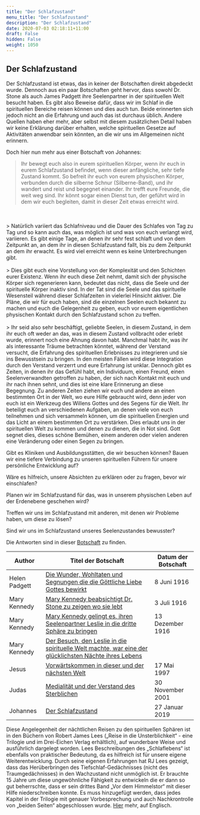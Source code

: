 ```yaml
---
title: "Der Schlafzustand"
menu_title: "Der Schlafzustand"
description: "Der Schlafzustand"
date: 2020-07-03 02:18:11+11:00
draft: False
hidden: False
weight: 1050
---
```

## Der Schlafzustand

Der Schlafzustand ist etwas, das in keiner der Botschaften direkt abgedeckt wurde. Dennoch aus ein paar Botschaften geht hervor, dass sowohl Dr. Stone als auch James Padgett ihre Seelenpartner in der spirituellen Welt besucht haben. Es gibt also Beweise dafür, dass wir im Schlaf in die spirituellen Bereiche reisen können und dies auch tun. Beide erinnerten sich jedoch nicht an die Erfahrung und auch das ist durchaus üblich. Andere Quellen haben eher mehr, aber selbst mit diesem zusätzlichen Detail haben wir keine Erklärung darüber erhalten, welche spirituellen Gesetze auf Aktivitäten anwendbar sein könnten, an die wir uns im Allgemeinen nicht erinnern.  

Doch hier nun mehr aus einer Botschaft von Johannes:  

> Ihr bewegt euch also in eurem spirituellen Körper, wenn ihr euch in eurem Schlafzustand befindet, wenn dieser anfängliche, sehr tiefe Zustand kommt.  So befreit ihr euch von eurem physischen Körper, verbunden durch die silberne Schnur (Silberne-Band), und ihr wandert und reist und begegnet einander. Ihr trefft eure Freunde, die weit weg sind. Ihr könnt sogar einen Dienst tun, der geführt wird in dem wir euch begleiten, damit in dieser Zeit etwas erreicht wird.
<br>
<br>
> Natürlich variiert das Schlafniveau und die Dauer des Schlafes von Tag zu Tag und so kann auch das, was möglich ist und was von euch verlangt wird, variieren. Es gibt einige Tage, an denen ihr sehr fest schlaft und von dem Zeitpunkt an, an dem ihr in diesen Schlafzustand fallt, bis zu dem Zeitpunkt an dem ihr erwacht. Es wird viel erreicht wenn es keine Unterbrechungen gibt.
<br>
<br>
> Dies gibt euch eine Vorstellung von der Komplexität und den Schichten eurer Existenz. Wenn ihr euch diese Zeit nehmt, damit sich der physische Körper sich regenerieren kann, bedeutet das nicht, dass die Seele und der spirituelle Körper inaktiv sind. In der Tat sind die Seele und das spirituelle Wesensteil während dieser Schlafzeiten in vielerlei Hinsicht aktiver. Die Pläne, die wir für euch haben, sind die einzelnen Seelen euch bekannt zu machen und euch die Gelegenheit zu geben, euch vor eurem eigentlichen physischen Kontakt durch den Schlafzustand schon zu treffen.
<br>
<br>
> Ihr seid also sehr beschäftigt, geliebte Seelen, in diesem Zustand, in dem ihr euch oft weder an das, was in diesem Zustand vollbracht oder erlebt wurde, erinnert noch eine Ahnung davon habt. Manchmal habt ihr, was ihr als interessante Träume betrachten könntet, während der Verstand versucht, die Erfahrung des spirituellen Erlebnisses zu integrieren und sie ins Bewusstsein zu bringen. In den meisten Fällen wird diese Integration durch den Verstand verzerrt und eure Erfahrung ist unklar. Dennoch gibt es Zeiten, in denen ihr das Gefühl habt, ein Individuum, einen Freund, einen Seelenverwandten getroffen zu haben, der sich nach Kontakt mit euch und ihr nach ihnen sehnt, und dies ist eine klare Erinnerung an diese Begegnung. Zu anderen Zeiten ziehen wir euch und andere an einen bestimmten Ort in der Welt, wo eure Hilfe gebraucht wird, denn jeder von euch ist ein Werkzeug des Willens Gottes und des Segens für die Welt. Ihr beteiligt euch an verschiedenen Aufgaben, an denen viele von euch teilnehmen und sich versammeln können, um die spirituellen Energien und das Licht an einem bestimmten Ort zu verstärken. Dies erlaubt uns in der spirituellen Welt zu kommen und denen zu dienen, die in Not sind. Gott segnet dies, dieses schöne Bemühen, einem anderen oder vielen anderen eine Veränderung oder einen Segen zu bringen.

Gibt es Kliniken und Ausbildungsstätten, die wir besuchen können? Bauen wir eine tiefere Verbindung zu unseren spirituellen Führern für unsere persönliche Entwicklung auf?

Wäre es hilfreich, unsere Absichten zu erklären oder zu fragen, bevor wir einschlafen?

Planen wir im Schlafzustand für das, was in unserem physischen Leben auf der Erdenebene geschehen wird?

Treffen wir uns im Schlafzustand mit anderen, mit denen wir Probleme haben, um diese zu lösen?

Sind wir uns im Schlafzustand unseres Seelenzustandes bewusster?

Die Antworten sind in dieser [Botschaft](/aktuelle-botschaften/aktuelle-botschaften-in-reihenfolge-des-datums/aktuelle-botschaften-2019/der-schlafzustand-af-johannes-27-januar-2019/) zu finden.

**Author** | **Titel der Botschaft** | **Datum der Botschaft**   
---|---|---
Helen Padgett | [Die Wunder, Wohltaten und Segnungen die die Göttliche Liebe Gottes bewirkt](/padgett-botschaften/padgett-botschaften-in-reihenfolge-des-datums/padgett-botschaften-1916/die-wunder-wohltaten-und-segnungen-die-die-goettliche-liebe-gottes-bewirkt-jep-helen-padgett-8-juni-1916/) | 8 Juni 1916
Mary Kennedy | [Mary Kennedy beabsichtigt Dr. Stone zu zeigen wo sie lebt ](/padgett-botschaften/padgett-botschaften-in-reihenfolge-des-datums/padgett-botschaften-1916/mary-kennedy-beabsichtigt-dr-stone-zu-zeigen-wo-sie-lebt-jep-mary-kennedy-3-juli-1916/) | 3 Juli 1916
Mary Kennedy | [Mary Kennedy gelingt es, ihren Seelenpartner Leslie in die dritte Sphäre zu bringen](/padgett-botschaften/padgett-botschaften-in-reihenfolge-des-datums/padgett-botschaften-1916/mary-kennedy-gelingt-es-ihren-seelenpartner-leslie-in-die-dritte-sphaere-zu-bringen-jep-mary-kennedy-13-dezember-1916/) | 13 Dezember 1916
Mary Kennedy | [Der Besuch, den Leslie in die spirituelle Welt machte, war eine der glücklichsten Nächte ihres Lebens](/padgett-botschaften/padgett-botschaften-in-reihenfolge-des-datums/padgett-botschaften-undatiert/der-besuch-den-leslie-in-die-spirituelle-welt-machte-war-eine-der-gluecklichsten-naechte-ihres-lebens-jep-mary-kennedy-undatiert)
Jesus | [Vorwärtskommen in dieser und der nächsten Welt](/aktuelle-botschaften/aktuelle-botschaften-in-reihenfolge-des-datums/aktuelle-botschaften-1995-1999/vorwaertskommen-in-dieser-und-der-naechsten-welt-ks-jesus-17-mai-1997/) | 17 Mai 1997
Judas | [Medialität und der Verstand des Sterblichen](/aktuelle-botschaften/aktuelle-botschaften-in-reihenfolge-des-datums/aktuelle-botschaften-2001/medialitaet-und-der-verstand-des-sterblichen-hr-judas-30-november-2001/) | 30 November 2001
Johannes | [Der Schlafzustand](/aktuelle-botschaften/aktuelle-botschaften-in-reihenfolge-des-datums/aktuelle-botschaften-2019/der-schlafzustand-af-johannes-27-januar-2019/) | 27 Januar 2019

Diese Angelegenheit der nächtlichen Reisen zu den spirituellen Sphären ist in den Büchern von Robert James Lees („Reise in die Unsterblichkeit“ - eine Trilogie und im Drei-Eichen Verlag erhältlich), auf wunderbare Weise und ausführlich dargelegt worden. Lees Beschreibungen des „Schlaflebens“ ist ebenfalls von praktischer Bedeutung, da es hilfreich ist für unsere eigene Weiterentwicklung. Durch seine eigenen Erfahrungen hat RJ Lees gezeigt, dass das Herüberbringen des Tiefschlaf-Gedächnisses (nicht des Traumgedächnisses) in den Wachzustand nicht unmöglich ist. Er brauchte 15 Jahre um diese ungewöhnliche Fähigkeit zu entwickeln die er dann so gut beherrschte, dass er sein drittes Band „Vor dem Himmelstor“ mit dieser Hilfe niederschreiben konnte. Es muss hinzugefügt werden, dass jedes Kapitel in der Trilogie mit genauer Vorbesprechung und auch Nachkrontrolle von „beiden Seiten“ abgeschlossen wurde. [Hier](https://new-birth.net/life-after-death/the-sleep-state-extract-from-the-gate-of-heaven2/) mehr, auf Englisch.  

